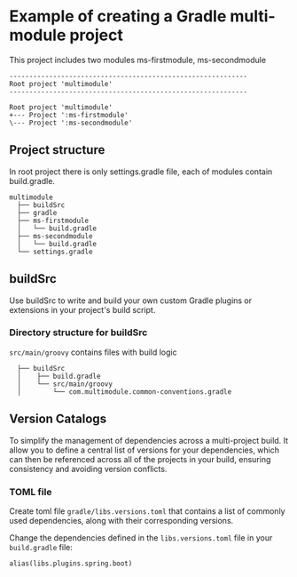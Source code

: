 # Example of creating a Gradle multi-module project

This project includes two modules ms-firstmodule, ms-secondmodule

```
------------------------------------------------------------
Root project 'multimodule'
------------------------------------------------------------

Root project 'multimodule'
+--- Project ':ms-firstmodule'
\--- Project ':ms-secondmodule'
```

## Project structure

In root project there is only settings.gradle file, each of modules contain build.gradle.
```
multimodule  
  ├── buildSrc 
  ├── gradle
  ├── ms-firstmodule  
  │   └── build.gradle  
  ├── ms-secondmodule  
  │   └── build.gradle 
  └── settings.gradle 
```

## buildSrc 
Use buildSrc to write and build your own custom Gradle plugins or extensions in your project's build script.

### Directory structure for buildSrc
``src/main/groovy`` contains files with build logic
```
  ├── buildSrc 
  │    ├── build.gradle 
  │    └── src/main/groovy
  │        └── com.multimodule.common-conventions.gradle

```
## Version Catalogs
To simplify the management of dependencies across a multi-project build. It allow you to define a central list of versions for your dependencies, which can then be referenced across all of the projects in your build, ensuring consistency and avoiding version conflicts. 

### TOML file
Create toml file ``gradle/libs.versions.toml`` that contains a list of commonly used dependencies, along with their corresponding versions.

Change the dependencies defined in the ``libs.versions.toml`` file in your ``build.gradle`` file:
```
alias(libs.plugins.spring.boot)
```
